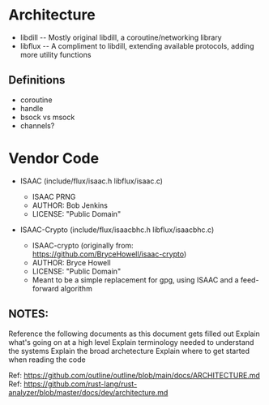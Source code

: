 # Architecture

* libdill -- Mostly original libdill, a coroutine/networking library
* libflux -- A compliment to libdill, extending available protocols, adding more utility functions

## Definitions

* coroutine
* handle
* bsock vs msock
* channels?

# Vendor Code

* ISAAC (include/flux/isaac.h libflux/isaac.c)
	* ISAAC PRNG
	* AUTHOR: Bob Jenkins
	* LICENSE: "Public Domain"

* ISAAC-Crypto (include/flux/isaacbhc.h libflux/isaacbhc.c)
	* ISAAC-crypto (originally from: https://github.com/BryceHowell/isaac-crypto)
	* AUTHOR: Bryce Howell
	* LICENSE: "Public Domain"
	* Meant to be a simple replacement for gpg, using ISAAC and a feed-forward algorithm

## NOTES:

Reference the following documents as this document gets filled out
Explain what's going on at a high level
Explain terminology needed to understand the systems
Explain the broad archetecture
Explain where to get started when reading the code

Ref: https://github.com/outline/outline/blob/main/docs/ARCHITECTURE.md
Ref: https://github.com/rust-lang/rust-analyzer/blob/master/docs/dev/architecture.md
